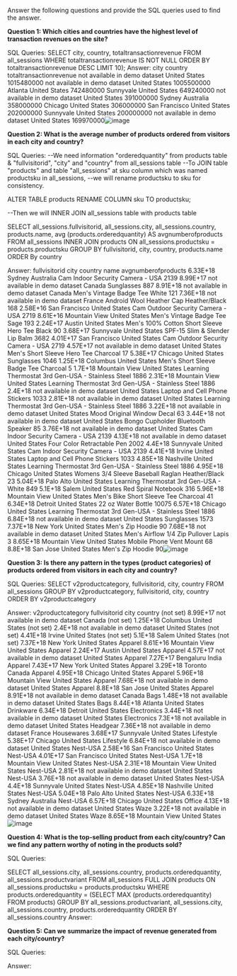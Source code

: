 Answer the following questions and provide the SQL queries used to find the answer.

    
**Question 1: Which cities and countries have the highest level of transaction revenues on the site?**


SQL Queries:
SELECT city, country, totaltransactionrevenue 
FROM all_sessions
WHERE totaltransactionrevenue IS NOT NULL
ORDER BY totaltransactionrevenue DESC
LIMIT 10);
Answer:
city	country	totaltransactionrevenue
not available in demo dataset	United States	1015480000
not available in demo dataset	United States	1005500000
Atlanta	United States	742480000
Sunnyvale	United States	649240000
not available in demo dataset	United States	391000000
Sydney	Australia	358000000
Chicago	United States	306000000
San Francisco	United States	202000000
Sunnyvale	United States	200000000
not available in demo dataset	United States	169970000![image](https://github.com/oyebolakolapo/LHL_Project_One_Kolapo/assets/40770957/7e9c364f-6ff4-41d3-a015-858e6a604102)

**Question 2: What is the average number of products ordered from visitors in each city and country?**


SQL Queries:
--We need information "orderedquantity" from products table & "fullvisitorid", "city" and "country" from all_sessions table
--To JOIN table "products" and table "all_sessions" at sku column which was named productsku in all_sessions,
--we will rename productsku to sku for consistency.

ALTER TABLE products 
RENAME COLUMN sku TO productsku;

--Then we will INNER JOIN all_sessions table with products table

SELECT all_sessions.fullvisitorid, all_sessions.city, all_sessions.country, products.name, avg (products.orderedquantity) AS avgnumberofproducts
FROM all_sessions
INNER JOIN products
ON all_sessions.productsku = products.productsku
GROUP BY fullvisitorid, city, country, products.name
ORDER By country

Answer:
fullvisitorid	city	country	name	avgnumberofproducts
6.33E+18	Sydney	Australia	 Cam Indoor Security Camera - USA	2139
8.99E+17	not available in demo dataset	Canada	 Sunglasses	887
8.91E+18	not available in demo dataset	Canada	 Men's Vintage Badge Tee White	121
7.36E+18	not available in demo dataset	France	Android Wool Heather Cap Heather/Black	168
2.58E+16	San Francisco	United States	 Cam Outdoor Security Camera - USA	2719
8.61E+16	Mountain View	United States	 Men's Vintage Badge Tee Sage	193
2.24E+17	Austin	United States	 Men's 100% Cotton Short Sleeve Hero Tee Black	90
3.68E+17	Sunnyvale	United States	SPF-15 Slim & Slender Lip Balm	3682
4.01E+17	San Francisco	United States	 Cam Outdoor Security Camera - USA	2719
4.57E+17	not available in demo dataset	United States	 Men's Short Sleeve Hero Tee Charcoal	17
5.38E+17	Chicago	United States	 Sunglasses	1046
1.25E+18	Columbus	United States	 Men's Short Sleeve Badge Tee Charcoal	5
1.7E+18	Mountain View	United States	 Learning Thermostat 3rd Gen-USA - Stainless Steel	1886
2.31E+18	Mountain View	United States	 Learning Thermostat 3rd Gen-USA - Stainless Steel	1886
2.4E+18	not available in demo dataset	United States	 Laptop and Cell Phone Stickers	1033
2.81E+18	not available in demo dataset	United States	 Learning Thermostat 3rd Gen-USA - Stainless Steel	1886
3.22E+18	not available in demo dataset	United States	 Mood Original Window Decal	63
3.44E+18	not available in demo dataset	United States	 Bongo Cupholder Bluetooth Speaker	85
3.76E+18	not available in demo dataset	United States	 Cam Indoor Security Camera - USA	2139
4.13E+18	not available in demo dataset	United States	Four Color Retractable Pen	2002
4.4E+18	Sunnyvale	United States	 Cam Indoor Security Camera - USA	2139
4.41E+18	Irvine	United States	 Laptop and Cell Phone Stickers	1033
4.85E+18	Nashville	United States	 Learning Thermostat 3rd Gen-USA - Stainless Steel	1886
4.95E+18	Chicago	United States	 Womens 3/4 Sleeve Baseball Raglan Heather/Black	23
5.04E+18	Palo Alto	United States	 Learning Thermostat 3rd Gen-USA - White	849
5.1E+18	Salem	United States	Red Spiral  Notebook	316
5.96E+18	Mountain View	United States	 Men's Bike Short Sleeve Tee Charcoal	41
6.34E+18	Detroit	United States	 22 oz Water Bottle	10075
6.57E+18	Chicago	United States	 Learning Thermostat 3rd Gen-USA - Stainless Steel	1886
6.84E+18	not available in demo dataset	United States	 Sunglasses	1573
7.37E+18	New York	United States	 Men's  Zip Hoodie	90
7.68E+18	not available in demo dataset	United States	 Men's Airflow 1/4 Zip Pullover Lapis	3
8.65E+18	Mountain View	United States	 Mobile Phone Vent Mount	68
8.8E+18	San Jose	United States	 Men's  Zip Hoodie	90![image](https://github.com/oyebolakolapo/LHL_Project_One_Kolapo/assets/40770957/0ec3074c-8580-4fbb-a4c4-797cdd90a0ee)

**Question 3: Is there any pattern in the types (product categories) of products ordered from visitors in each city and country?**


SQL Queries:
SELECT v2productcategory, fullvisitorid, city, country 
FROM all_sessions
GROUP BY v2productcategory, fullvisitorid, city, country 
ORDER BY v2productcategory

Answer:
v2productcategory	fullvisitorid	city	country
(not set)	8.99E+17	not available in demo dataset	Canada
(not set)	1.25E+18	Columbus	United States
(not set)	2.4E+18	not available in demo dataset	United States
(not set)	4.41E+18	Irvine	United States
(not set)	5.1E+18	Salem	United States
(not set)	7.37E+18	New York	United States
Apparel	8.61E+16	Mountain View	United States
Apparel	2.24E+17	Austin	United States
Apparel	4.57E+17	not available in demo dataset	United States
Apparel	7.27E+17	Bengaluru	India
Apparel	7.43E+17	New York	United States
Apparel	3.29E+18	Toronto	Canada
Apparel	4.95E+18	Chicago	United States
Apparel	5.96E+18	Mountain View	United States
Apparel	7.68E+18	not available in demo dataset	United States
Apparel	8.8E+18	San Jose	United States
Apparel	8.91E+18	not available in demo dataset	Canada
Bags	1.48E+18	not available in demo dataset	United States
Bags	8.44E+18	Atlanta	United States
Drinkware	6.34E+18	Detroit	United States
Electronics	3.44E+18	not available in demo dataset	United States
Electronics	7.3E+18	not available in demo dataset	United States
Headgear	7.36E+18	not available in demo dataset	France
Housewares	3.68E+17	Sunnyvale	United States
Lifestyle	5.38E+17	Chicago	United States
Lifestyle	6.84E+18	not available in demo dataset	United States
Nest-USA	2.58E+16	San Francisco	United States
Nest-USA	4.01E+17	San Francisco	United States
Nest-USA	1.7E+18	Mountain View	United States
Nest-USA	2.31E+18	Mountain View	United States
Nest-USA	2.81E+18	not available in demo dataset	United States
Nest-USA	3.76E+18	not available in demo dataset	United States
Nest-USA	4.4E+18	Sunnyvale	United States
Nest-USA	4.85E+18	Nashville	United States
Nest-USA	5.04E+18	Palo Alto	United States
Nest-USA	6.33E+18	Sydney	Australia
Nest-USA	6.57E+18	Chicago	United States
Office	4.13E+18	not available in demo dataset	United States
Waze	3.22E+18	not available in demo dataset	United States
Waze	8.65E+18	Mountain View	United States![image](https://github.com/oyebolakolapo/LHL_Project_One_Kolapo/assets/40770957/fc335c7c-f2cd-4c17-b8a5-4ae38cb1b4ef)


**Question 4: What is the top-selling product from each city/country? Can we find any pattern worthy of noting in the products sold?**


SQL Queries:

SELECT all_sessions.city, all_sessions.country, products.orderedquantity, all_sessions.productvariant
FROM all_sessions
FULL JOIN products
ON all_sessions.productsku = products.productsku
WHERE products.orderedquantity =  (SELECT MAX (products.orderedquantity)
   FROM products)
GROUP BY all_sessions.productvariant, all_sessions.city, all_sessions.country, products.orderedquantity
ORDER BY all_sessions.country
Answer:





**Question 5: Can we summarize the impact of revenue generated from each city/country?**

SQL Queries:



Answer:







